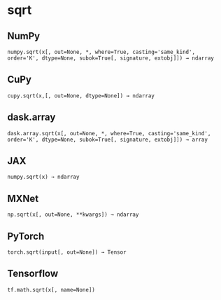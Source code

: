 # sqrt

## NumPy

```
numpy.sqrt(x[, out=None, *, where=True, casting='same_kind', order='K', dtype=None, subok=True[, signature, extobj]]) → ndarray
```

## CuPy

```
cupy.sqrt(x,[, out=None, dtype=None]) → ndarray
```

## dask.array

```
dask.array.sqrt(x[, out=None, *, where=True, casting='same_kind', order='K', dtype=None, subok=True[, signature, extobj]]) → array
```

## JAX

```
numpy.sqrt(x) → ndarray
```

## MXNet

```
np.sqrt(x[, out=None, **kwargs]) → ndarray
```

## PyTorch

```
torch.sqrt(input[, out=None]) → Tensor
```

## Tensorflow

```
tf.math.sqrt(x[, name=None])
```
